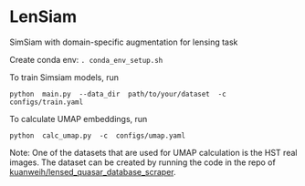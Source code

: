 # LenSiam
SimSiam with domain-specific augmentation for lensing task


Create conda env:  ```. conda_env_setup.sh```


To train Simsiam models, run  
```
python  main.py  --data_dir  path/to/your/dataset  -c  configs/train.yaml
```


To calculate UMAP embeddings, run
```
python  calc_umap.py  -c  configs/umap.yaml
```

Note: One of the datasets that are used for UMAP calculation is the HST real images. The dataset can be created by running the code in the repo of [kuanweih/lensed_quasar_database_scraper](https://github.com/kuanweih/lensed_quasar_database_scraper).
